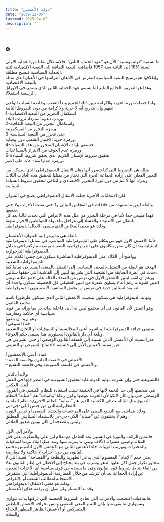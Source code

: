 ```yaml
---
title: "دولة الأعمشين"
date: "2019-12-05"
lastmod: 2025-04-05
description: ""
---
```

# **ه**

ما نسميه “دولة تونسية” الآن هو “عهد الحماية الثاني”. فالاستقلال نقلنا من الحماية الاولى لسنة 1881 إلى الثانية سنة 1957 فأضافت التبعية الثقافية إلى التبعية الاقتصادية لتتم الحماية السياسية فتصبح مطلقة.  
وإطلاقها هو ترسيخ التبعية السياسية لتنغرس في الأذهان انغراسها في الأعيان الذي تمثله بالتبعية الاقتصادية.  
وهذا هو التعريف الجامع المانع لما يسمى عهد الحماية الثاني الذي يسمى في الاوراق الرسمية استقلالا.

ولما حصلت ثورة الحرية والكرامة تبين ذلك للجميع وبدأ الشعب وخاصة الشباب الواعي يفهم وإن بتدريج أنه لا حرية ولا كرامة من دون الشروط التالية:  
1-استكمال التحرير من التبعية الاقتصادية  
ورمزه دعوة استرداد ثروات البلاد.  
2-واستكمال التحرير من التبعية الثقافية  
ورمزه التحرر من الفرنكفونية.  
3-حتى نتحرر من التبعية السياسية  
ورمزه حرية الاختيار الشعبي دون وصاية.  
4-فنسعى بإرادة الإنسان المتحرر من هذه التبعيات  
ورمزه عدم الخوف من الابتزاز بالمساعدات.  
5-تحقيق شروط الإنسان الكريم الذي يحقق شروط السيادة  
ورمزه عدم البقاء عالة على الغير.

وتلك هي الشروط التي كنا نتصور أنها رهان الانتقال الديموقراطي الذي سيمكن من التعبير الفعلي على إرادة الجماعة الحرة التي تختار من يمثلها لتحقيق هذه الغايات الثلاث ويدرك أنها لا تتم من دون ثورة التحرير الاقتصادي والثقافي لتحقيق شروط السيادة السياسة.

لكن الانتخابات الأخيرة جعلت الانتقال الديموقراطي يصبح في الميزان.

والعلة ليس ما نشهده من خلافات في المجلس النيابي ولا حتى تفتت الاحزاب ولا حتى ضعفها.  
فهذا طبيعي جدا لأننا في مرحلة التحرر من علل هذه الاعراض التي تحدث غالبا بعد كل انتقال من الاستبداد والفساد إلى مراحل بناء دولة المواطنين الاحرار منهما.  
وذلك هو معنى المخاض الذي يسمى الانقال الديموقراطي.

العلة هي ما يرمز إليه العنوان: الأعمشان.  
فأما الأعمش الاول فهو من يتكلم على الديموقراطية المباشرة في مقابل الديموقراطية التمثيلية بعد أن كان ممن يتكلمون على الديموقراطية الشعبية بوصفه ماركسيا في مقابل الديموقراطية البرجوازية.  
وواضح أن الكلام على الديموقراطية المباشرة سيكون من جنس الكلام على الديموقراطية الشعبية:  
الهدف هو النقلة من التمثيل بالمعنى السياسي إلى التمثيل بالمعنى المسرحي تماما كما حدث في المرة السابقة من الشعبية التي بشر بها لينين إلى الفاشية التي حققها ستالين.  
ورغم أن لقب لينين للأعمش الأول في تونس من الصدف الدالة على حمق طلبة تونس الذين لقبوه به رغم أنه لا يساوي شعرة من لينين الحقيقي فإن الحصيلة ستكون واحدة أي إنه يعد لستالين جديد في تونس لن يحقق المباشرة لأنه سينهي الديموقراطية.

ونهاية الديموقراطية هي ستكون بتنصيب الأعمش الثاني الذي سيكون طرطورا باسم مجتمع القانون.  
وهو أعمش لأن القانون في أي مجتمع ليس له أدنى فاعلية بذاته بل بما ورائه من قوى سياسية أي حاكمة ومعارضة.  
وهو يريد أن يلغيها.  
فماذا سيبقى؟  
ستبقى خرافة الديموقراطية المباشرة أعني المجالسية أو السوفيات أو اللجان الشعبية.  
وبلغة أي دار بالقانون الدستوري هذا يسمى حكم الغوغاء.  
عذرا نسيت أن الأعمش الثاني نسبته إلى فلسفة القانون الوضعي أو حتى الشرعي هي عين نسبة الأعمش الأول إلى فلسفة الاجتماع الشيوعي أو الشيعي.

فماذا أعني بالأعمشين؟  
– الأعمش في فلسفة القانون وفلسفة الفقه  
– والأعمش في فلسفة الشيوعية وفي فلسفة التشيع.

ولأبدأ بالثاني.  
فالشيوعية حتى وإن بشرت بنهاية الدولة غاية لتحقيق الشيوعية في النظر فإنها في العمل أثبتت العكس.  
هي ضخمتها إلى حد التخمة لأنها في الحقيقة تبينت استعادة للنظام الكنسي في القرون الوسطى حتى وإن كان لائكيا لأن الحزب عوضها وكون رعاة “بباسات” هم “صبابة” النظام الدنيوي مثل الباباست في الكنسية الذين هم “صبابة” النظام الاخروي: نظام الفاشية المخابراتية التي من جنس الكي-جي-بي.  
وذلك يتماشى مع التشيع المبني على المرجعيات والحشد الشعبي أو حرس الثورة.  
وهم لا يختلفون عن “صبابة” الكي-جي-بي للاستبداد الستاليني المطلق.  
وليس بالصدفة أن كان بوتين صديق الملالي.

ولأمر إلى الأول.  
فالتدين الزائف والثورة في الستين بعد التعامل مع نظام ابن علي والسكوت على قتل المئات وحبس عشرات الألاف ونفي ما يقرب منها وبعد جعل البلاد مرتعا للمافيات والمخدرات وتهريب الثروات جاء الأعمش الثاني مع الاعمش الأول لتأسيس مجتمع القانون من دون أحزاب لا حاكمة ولا معارضة.  
يعني حكم “الإمام” المعصوم الذي يدعي الطهرية والنظافة و”الفصاحة” الغبية التي لا تتجاوز تكرار جمل اكل عليها الدهر وشرب في بلد يحتاج إلى الافعال في إطار القانون بدلا من إلغاء شرط شروط قوة القانون وهي ما يسنده من قوى سياسية أي الأحزاب المعبرة عن إرادة الجماعة بعد أن تترشد من خلال الممارسة الديموقراطية التي ستفرض الاستجابة لمطالب الشعب أو الانقراض.  
وذلك هو معنى الانتقال الديموقراطي.  
وقد بدأ المسار ولن نقبل أن يوقفه هذان الأعمشان.

فالمافيات افتضحت والاحزاب التي تعادي الشروط الخمسة التي ذركتها بدأت تتوارى.  
وسيتوارى ما بقي منها بإذن الله وبالوعي الشعبي وليس بخرافة الأعمش الباطني المتمركس أو الأعمش الظاهر المتطهر للخداع.  
والسلام.

###
